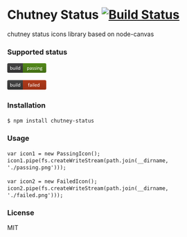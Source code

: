 
Chutney Status [![Build Status](https://travis-ci.org/MangroveTech/chutney-status.svg)](https://travis-ci.org/MangroveTech/chutney-status)
===============
chutney status icons library based on node-canvas

### Supported status

![passing](sample/passing.png)

![failed](sample/failed.png)

### Installation

```sh
$ npm install chutney-status
```

### Usage

```
var icon1 = new PassingIcon();
icon1.pipe(fs.createWriteStream(path.join(__dirname, './passing.png')));

var icon2 = new FailedIcon();
icon2.pipe(fs.createWriteStream(path.join(__dirname, './failed.png')));
```

### License

MIT